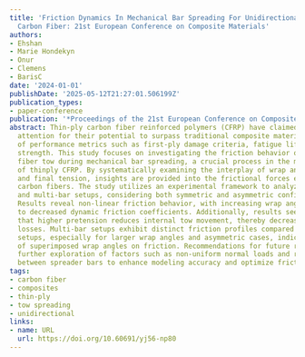 ```yaml
---
title: 'Friction Dynamics In Mechanical Bar Spreading For Unidirectional Thin-Ply
  Carbon Fiber: 21st European Conference on Composite Materials'
authors:
- Ehshan
- Marie Hondekyn
- Onur
- Clemens
- BarisC
date: '2024-01-01'
publishDate: '2025-05-12T21:27:01.506199Z'
publication_types:
- paper-conference
publication: '*Proceedings of the 21st European Conference on Composite Materials*'
abstract: Thin-ply carbon fiber reinforced polymers (CFRP) have claimed significant
  attention for their potential to surpass traditional composite materials in terms
  of performance metrics such as first-ply damage criteria, fatigue life, and ultimate
  strength. This study focuses on investigating the friction behavior of dry carbon
  fiber tow during mechanical bar spreading, a crucial process in the manufacturing
  of thinply CFRP. By systematically examining the interplay of wrap angle, tow pre-tension,
  and final tension, insights are provided into the frictional forces exerted on the
  carbon fibers. The study utilizes an experimental framework to analyze single-bar
  and multi-bar setups, considering both symmetric and asymmetric configurations.
  Results reveal non-linear friction behavior, with increasing wrap angles leading
  to decreased dynamic friction coefficients. Additionally, results seem to suggest
  that higher pretension reduces internal tow movement, thereby decreasing friction
  losses. Multi-bar setups exhibit distinct friction profiles compared to single-bar
  setups, especially for larger wrap angles and asymmetric cases, indicating the influence
  of superimposed wrap angles on friction. Recommendations for future research include
  further exploration of factors such as non-uniform normal loads and relaxation distances
  between spreader bars to enhance modeling accuracy and optimize friction performance.
tags:
- carbon fiber
- composites
- thin-ply
- tow spreading
- unidirectional
links:
- name: URL
  url: https://doi.org/10.60691/yj56-np80
---
```

